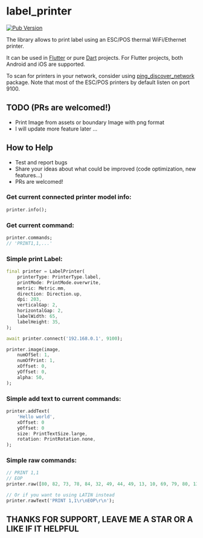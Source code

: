 # label_printer

[![Pub Version](https://img.shields.io/pub/v/esc_pos_printer)](https://pub.dev/packages/label_printer)

The library allows to print label using an ESC/POS thermal WiFi/Ethernet printer.

It can be used in [Flutter](https://flutter.dev/) or pure [Dart](https://dart.dev/) projects. For Flutter projects, both Android and iOS are supported.

To scan for printers in your network, consider using [ping_discover_network](https://pub.dev/packages/ping_discover_network) package. Note that most of the ESC/POS printers by default listen on port 9100.

## TODO (PRs are welcomed!)

- Print Image from assets or boundary Image with png format
- I will update more feature later ...


## How to Help

- Test and report bugs
- Share your ideas about what could be improved (code optimization, new features...)
- PRs are welcomed!

### Get current connected printer model info:

```dart
printer.info();
```

### Get current command:

```dart
printer.commands;
// 'PRINT1,1,...'
```

### Simple print Label:

```dart
final printer = LabelPrinter(
    printerType: PrinterType.label,
    printMode: PrintMode.overwrite,
    metric: Metric.mm,
    direction: Direction.up,
    dpi: 203,
    verticalGap: 2,
    horizontalGap: 2,
    labelWidth: 65,
    labelHeight: 35,
);

await printer.connect('192.168.0.1', 9100);

printer.image(image, 
    numOfSet: 1,
    numOfPrint: 1,
    xOffset: 0,
    yOffset: 0,
    alpha: 50,
);
```

### Simple add text to current commands:

```dart
printer.addText(
    'Hello world',
    xOffset: 0
    yOffset: 0
    size: PrintTextSize.large,
    rotation: PrintRotation.none,
);
```

### Simple raw commands:

```dart
// PRINT 1,1
// EOP
printer.raw([80, 82, 73, 78, 84, 32, 49, 44, 49, 13, 10, 69, 79, 80, 13, 10]);

// Or if you want to using LATIN instead
printer.rawText('PRINT 1,1\r\nEOP\r\n');

```

## THANKS FOR SUPPORT, LEAVE ME A STAR OR A LIKE IF IT HELPFUL
